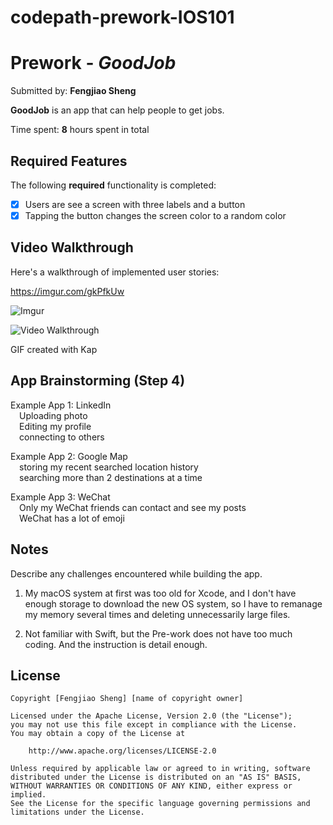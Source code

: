 # codepath-prework-IOS101
# Prework - *GoodJob*

Submitted by: **Fengjiao Sheng**

**GoodJob** is an app that can help people to get jobs.

Time spent: **8** hours spent in total

## Required Features

The following **required** functionality is completed:

- [X] Users are see a screen with three labels and a button
- [X] Tapping the button changes the screen color to a random color
 
## Video Walkthrough

Here's a walkthrough of implemented user stories:

https://imgur.com/gkPfkUw

<!--![](https://i.imgur.com/gkPfkUw.gifv)-->

![Imgur](https://i.imgur.com/gkPfkUw.gifv)

<img src='https://imgur.com/gkPfkUw' title='Video Walkthrough' width='' alt='Video Walkthrough' />

<!-- Replace this with whatever GIF tool you used! -->
GIF created with Kap
<!-- Recommended tools:
[Kap](https://getkap.co/) for macOS
[ScreenToGif](https://www.screentogif.com/) for Windows
[peek](https://github.com/phw/peek) for Linux. -->

## App Brainstorming (Step 4)
Example App 1: LinkedIn
<br>&emsp;Uploading photo
<br>&emsp;Editing my profile
<br>&emsp;connecting to others

Example App 2: Google Map
<br>&emsp;storing my recent searched location history
<br>&emsp;searching more than 2 destinations at a time

Example App 3: WeChat
<br>&emsp;Only my WeChat friends can contact and see my posts
<br>&emsp;WeChat has a lot of emoji


## Notes

Describe any challenges encountered while building the app.
1. My macOS system at first was too old for Xcode, and I don't have enough storage to download the new OS system, so I have to remanage my memory several times and deleting unnecessarily large files.

2. Not familiar with Swift, but the Pre-work does not have too much coding. And the instruction is detail enough.

## License

    Copyright [Fengjiao Sheng] [name of copyright owner]

    Licensed under the Apache License, Version 2.0 (the "License");
    you may not use this file except in compliance with the License.
    You may obtain a copy of the License at

        http://www.apache.org/licenses/LICENSE-2.0

    Unless required by applicable law or agreed to in writing, software
    distributed under the License is distributed on an "AS IS" BASIS,
    WITHOUT WARRANTIES OR CONDITIONS OF ANY KIND, either express or implied.
    See the License for the specific language governing permissions and
    limitations under the License.

